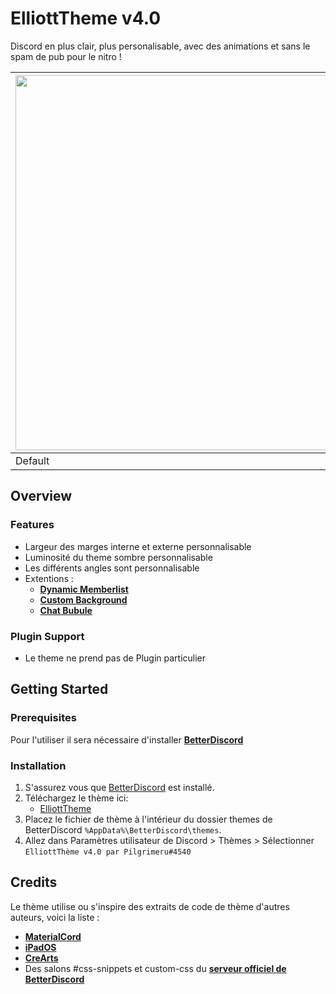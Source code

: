 # ElliottTheme v4.0
Discord en plus clair, plus personalisable, avec des animations et sans le spam de pub pour le nitro !

| <img src="https://media.discordapp.net/attachments/643921269590458386/983354956973240340/defaut.png" width="600"> | <img src="https://cdn.discordapp.com/attachments/643921269590458386/983354956675448832/Main.png" width="600"> | <img src="https://cdn.discordapp.com/attachments/643921269590458386/983354956188876851/CB.png" width="600"> |
|------------|-------------|-------------|
| Default | ElliottTheme | ElliottTheme + Custom background |

## Overview

### Features
* Largeur des marges interne et externe personnalisable
* Luminosité du theme sombre personnalisable
* Les différents angles sont personnalisable
* Extentions :
     - [**Dynamic Memberlist**](https://pilgrimeru.github.io/ElliottTheme/raw/DML.css)
     - [**Custom Background**](https://pilgrimeru.github.io/ElliottTheme/raw/CB.css)
     - [**Chat Bubule**](https://pilgrimeru.github.io/ElliottTheme/raw/BBL.css)

### Plugin Support
* Le theme ne prend pas de Plugin particulier 


## Getting Started

### Prerequisites

Pour l'utiliser il sera nécessaire d'installer [**BetterDiscord**](https://betterdiscord.app/)  

### Installation

1. S'assurez vous que [BetterDiscord](https://github.com/rauenzi/BetterDiscordApp/releases/latest) est installé.
2. Téléchargez le thème ici:
      * [ElliottTheme](https://pilgrimeru.github.io/ElliottTheme/raw/main.css)
3. Placez le fichier de thème à l'intérieur du dossier themes de BetterDiscord `%AppData%\BetterDiscord\themes`.
5. Allez dans Paramètres utilisateur de Discord > Thèmes > Sélectionner `ElliottThème v4.0 par Pilgrimeru#4540`

## Credits

Le thème utilise ou s'inspire des extraits de code de thème d'autres auteurs, voici la liste :

* [**MaterialCord**](https://github.com/TBDG5310/BetterDiscord/tree/master/Themes/MaterialCord)
* [**iPadOS**](https://github.com/DiscordStyles/iPadOS)
* [**CreArts**](https://github.com/CorellanStoma/CreArts-Discord)
* Des salons #css-snippets et custom-css du  [**serveur officiel de BetterDiscord**](https://discord.com/invite/0Tmfo5ZbORCRqbAd)
